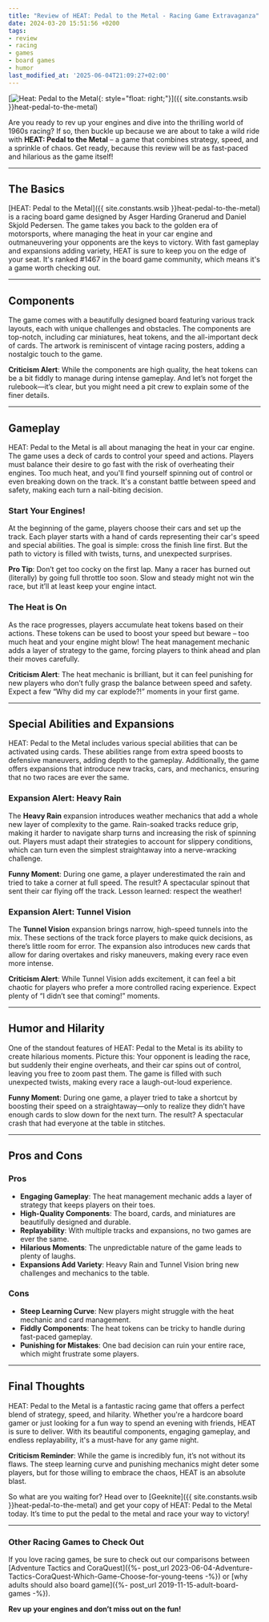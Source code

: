 ```yaml
---
title: "Review of HEAT: Pedal to the Metal - Racing Game Extravaganza"
date: 2024-03-20 15:51:56 +0200
tags:
- review
- racing
- games
- board games
- humor
last_modified_at: '2025-06-04T21:09:27+02:00'
---
```


[![Heat: Pedal to the Metal](https://i.imgur.com/uK76yQB.jpeg){: style="float: right;"}]({{ site.constants.wsib }}heat-pedal-to-the-metal)

Are you ready to rev up your engines and dive into the thrilling world of 1960s racing? If so, then buckle up because we are about to take a wild ride with **HEAT: Pedal to the Metal** – a game that combines strategy, speed, and a sprinkle of chaos. Get ready, because this review will be as fast-paced and hilarious as the game itself!

---

## The Basics

[HEAT: Pedal to the Metal]({{ site.constants.wsib }}heat-pedal-to-the-metal) is a racing board game designed by Asger Harding Granerud and Daniel Skjold Pedersen. The game takes you back to the golden era of motorsports, where managing the heat in your car engine and outmaneuvering your opponents are the keys to victory. With fast gameplay and expansions adding variety, HEAT is sure to keep you on the edge of your seat. It's ranked #1467 in the board game community, which means it's a game worth checking out.

---

## Components

The game comes with a beautifully designed board featuring various track layouts, each with unique challenges and obstacles. The components are top-notch, including car miniatures, heat tokens, and the all-important deck of cards. The artwork is reminiscent of vintage racing posters, adding a nostalgic touch to the game.

**Criticism Alert**: While the components are high quality, the heat tokens can be a bit fiddly to manage during intense gameplay. And let’s not forget the rulebook—it’s clear, but you might need a pit crew to explain some of the finer details.

---

## Gameplay

HEAT: Pedal to the Metal is all about managing the heat in your car engine. The game uses a deck of cards to control your speed and actions. Players must balance their desire to go fast with the risk of overheating their engines. Too much heat, and you'll find yourself spinning out of control or even breaking down on the track. It's a constant battle between speed and safety, making each turn a nail-biting decision.

### Start Your Engines!

At the beginning of the game, players choose their cars and set up the track. Each player starts with a hand of cards representing their car's speed and special abilities. The goal is simple: cross the finish line first. But the path to victory is filled with twists, turns, and unexpected surprises.

**Pro Tip**: Don’t get too cocky on the first lap. Many a racer has burned out (literally) by going full throttle too soon. Slow and steady might not win the race, but it’ll at least keep your engine intact.

### The Heat is On

As the race progresses, players accumulate heat tokens based on their actions. These tokens can be used to boost your speed but beware – too much heat and your engine might blow! The heat management mechanic adds a layer of strategy to the game, forcing players to think ahead and plan their moves carefully.

**Criticism Alert**: The heat mechanic is brilliant, but it can feel punishing for new players who don’t fully grasp the balance between speed and safety. Expect a few “Why did my car explode?!” moments in your first game.

---

## Special Abilities and Expansions

HEAT: Pedal to the Metal includes various special abilities that can be activated using cards. These abilities range from extra speed boosts to defensive maneuvers, adding depth to the gameplay. Additionally, the game offers expansions that introduce new tracks, cars, and mechanics, ensuring that no two races are ever the same.

### Expansion Alert: Heavy Rain

The **Heavy Rain** expansion introduces weather mechanics that add a whole new layer of complexity to the game. Rain-soaked tracks reduce grip, making it harder to navigate sharp turns and increasing the risk of spinning out. Players must adapt their strategies to account for slippery conditions, which can turn even the simplest straightaway into a nerve-wracking challenge.

**Funny Moment**: During one game, a player underestimated the rain and tried to take a corner at full speed. The result? A spectacular spinout that sent their car flying off the track. Lesson learned: respect the weather!

### Expansion Alert: Tunnel Vision

The **Tunnel Vision** expansion brings narrow, high-speed tunnels into the mix. These sections of the track force players to make quick decisions, as there’s little room for error. The expansion also introduces new cards that allow for daring overtakes and risky maneuvers, making every race even more intense.

**Criticism Alert**: While Tunnel Vision adds excitement, it can feel a bit chaotic for players who prefer a more controlled racing experience. Expect plenty of “I didn’t see that coming!” moments.

---

## Humor and Hilarity

One of the standout features of HEAT: Pedal to the Metal is its ability to create hilarious moments. Picture this: Your opponent is leading the race, but suddenly their engine overheats, and their car spins out of control, leaving you free to zoom past them. The game is filled with such unexpected twists, making every race a laugh-out-loud experience.

**Funny Moment**: During one game, a player tried to take a shortcut by boosting their speed on a straightaway—only to realize they didn’t have enough cards to slow down for the next turn. The result? A spectacular crash that had everyone at the table in stitches.

---

## Pros and Cons

### Pros

- **Engaging Gameplay**: The heat management mechanic adds a layer of strategy that keeps players on their toes.
- **High-Quality Components**: The board, cards, and miniatures are beautifully designed and durable.
- **Replayability**: With multiple tracks and expansions, no two games are ever the same.
- **Hilarious Moments**: The unpredictable nature of the game leads to plenty of laughs.
- **Expansions Add Variety**: Heavy Rain and Tunnel Vision bring new challenges and mechanics to the table.

### Cons

- **Steep Learning Curve**: New players might struggle with the heat mechanic and card management.
- **Fiddly Components**: The heat tokens can be tricky to handle during fast-paced gameplay.
- **Punishing for Mistakes**: One bad decision can ruin your entire race, which might frustrate some players.

---

## Final Thoughts

HEAT: Pedal to the Metal is a fantastic racing game that offers a perfect blend of strategy, speed, and hilarity. Whether you're a hardcore board gamer or just looking for a fun way to spend an evening with friends, HEAT is sure to deliver. With its beautiful components, engaging gameplay, and endless replayability, it's a must-have for any game night.

**Criticism Reminder**: While the game is incredibly fun, it’s not without its flaws. The steep learning curve and punishing mechanics might deter some players, but for those willing to embrace the chaos, HEAT is an absolute blast.

So what are you waiting for? Head over to [Geeknite]({{ site.constants.wsib }}heat-pedal-to-the-metal) and get your copy of HEAT: Pedal to the Metal today. It’s time to put the pedal to the metal and race your way to victory!

---

### Other Racing Games to Check Out

If you love racing games, be sure to check out our comparisons between [Adventure Tactics and CoraQuest]({%- post_url 2023-06-04-Adventure-Tactics-CoraQuest-Which-Game-Choose-for-young-teens -%}) or [why adults should also board game]({%- post_url 2019-11-15-adult-board-games -%}).

**Rev up your engines and don’t miss out on the fun!**
